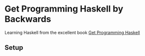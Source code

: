 # Get Programming Haskell by Backwards

Learning Haskell from the excellent book [Get Programming Haskell](https://www.manning.com/books/get-programming-with-haskell)

## Setup